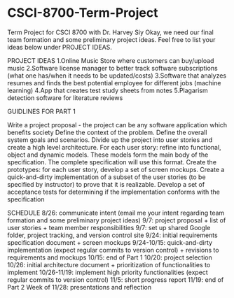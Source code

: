 # CSCI-8700-Term-Project
Term Project for CSCI 8700 with Dr. Harvey Siy
Okay, we need our final team formation and some preliminary project ideas.  Feel free to list your ideas below under PROJECT IDEAS.

PROJECT IDEAS
1.Online Music Store where customers can buy/upload music
2.Software license manager to better track software subscriptions (what one has/when it needs to be updated/costs)
3.Software that analyzes resumes and finds the best potential employee for different jobs (machine learning)
4.App that creates test study sheets from notes
5.Plagarism detection software for literature reviews

GUIDLINES FOR PART 1

Write a project proposal - the project can be any software application which benefits society
Define the context of the problem.
Define the overall system goals and scenarios.
Divide up the project into user stories and create a high level architecture. For each user story: refine into functional, object and dynamic models.
These models form the main body of the specification. The complete specification will use this format.
Create the prototypes: for each user story, develop a set of screen mockups.
Create a quick-and-dirty implementation of a subset of the user stories (to be specified by instructor) to prove that it is realizable.
Develop a set of acceptance tests for determining if the implementation conforms with the specification

SCHEDULE
8/26: communicate intent (email me your intent regarding team formation and some preliminary project ideas)
9/7: project proposal + list of user stories + team member responsibilities
9/7: set up shared Google folder, project tracking, and version control site
9/24: initial requirements specification document + screen mockups
9/24-10/15: quick-and-dirty implementation (expect regular commits to version control) + revisions to requirements and mockups
10/15: end of Part 1
10/20: project selection
10/26: initial architecture document + prioritization of functionalities to implement
10/26-11/19: implement high priority functionalities (expect regular commits to version control)
11/5: short progress report
11/19: end of Part 2
Week of 11/28: presentations and reflection
